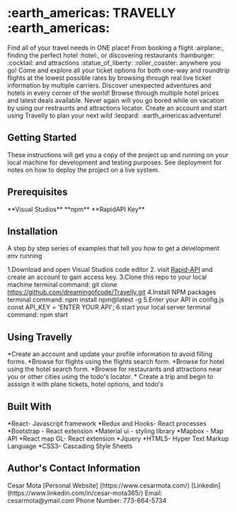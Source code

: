 <h1>:earth_americas: TRAVELLY :earth_americas:</h1>
</hr>
Find all of your travel needs in ONE place! From booking a flight :airplane:, finding the perfect hotel :hotel:, or discovering restaurants :hamburger: :cocktail: and attractions :statue_of_liberty: 	:roller_coaster: anywhere you go! Come and explore all your ticket options for both one-way and roundtrip flights at the lowest possible rates by browsing through real live ticket information by multiple carriers. Discover unexpected adventures and hotels in every corner of the world! Browse through multiple hotel prices and latest deals available. Never again will you go bored while on vacation by using our restraunts and attractions locator. Create an account and start using Travelly to plan your next wild 	:leopard: :earth_americas:adventure!

<h2>Getting Started</h2>
These instructions will get you a copy of the project up and running on your local machine for development and testing purposes. See deployment for notes on how to deploy the project on a live system.
</hr>

<h2>Prerequisites</h2>
**Visual Studios**
**npm**
**RapidAPI Key**


<h2>Installation</h2>
A step by step series of examples that tell you how to get a development env running

1.Download and open Visual Studios code editor
2. visit [Rapid-API](https://rapidapi.com/) and create an account to gain access key.
3.Clone this repo to your local machine
terminal command: git clone https://github.com/dreamingofcode/Travelly.git
4.Install NPM packages 
terminal command: npm install npm@latest -g
5.Enter your API in config.js
const API_KEY = 'ENTER YOUR API';
6.start your local server
terminal command: npm start

<h2>Using Travelly</h2>
*Create an account and update your profile information to avoid filling forms.
*Browse for flights using the flights search form.
*Browse for hotel using the hotel search form.
*Browse for restaurants and attractions near you or other cities using the todo's locator.
* Create a trip and begin to asssign it with plane tickets, hotel options, and todo's

<h2>Built With</h2>
*React- Javascript framework
*Redux and Hooks- React processes
*Bootstrap - React extension
*Material ui - styling library
*Mapbox - Map API
*React map GL- React extension
*Jquery
*HTML5- Hyper Text Markup Language
*CSS3- Cascading Style Sheets

<h2>Author's Contact Information</h2>
Cesar Mota
[Personal Website] (https://www.cesarmota.com/)
[Linkedin] (https://www.linkedin.com/in/cesar-mota365/)
Email: cesarmota@ymail.com
Phone Number: 773-664-5734




